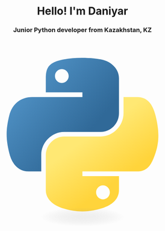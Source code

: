 <h1 align="center">Hello! I'm Daniyar</h1>
<h3 align="center">Junior Python developer from Kazakhstan, KZ</h3>
<svg xmlns="http://www.w3.org/2000/svg" viewBox="0 0 128 128"><linearGradient id="python-original-a" gradientUnits="userSpaceOnUse" x1="70.252" y1="1237.476" x2="170.659" y2="1151.089" gradientTransform="matrix(.563 0 0 -.568 -29.215 707.817)"><stop offset="0" stop-color="#5A9FD4"/><stop offset="1" stop-color="#306998"/></linearGradient><linearGradient id="python-original-b" gradientUnits="userSpaceOnUse" x1="209.474" y1="1098.811" x2="173.62" y2="1149.537" gradientTransform="matrix(.563 0 0 -.568 -29.215 707.817)"><stop offset="0" stop-color="#FFD43B"/><stop offset="1" stop-color="#FFE873"/></linearGradient><path fill="url(#python-original-a)" d="M63.391 1.988c-4.222.02-8.252.379-11.8 1.007-10.45 1.846-12.346 5.71-12.346 12.837v9.411h24.693v3.137H29.977c-7.176 0-13.46 4.313-15.426 12.521-2.268 9.405-2.368 15.275 0 25.096 1.755 7.311 5.947 12.519 13.124 12.519h8.491V67.234c0-8.151 7.051-15.34 15.426-15.34h24.665c6.866 0 12.346-5.654 12.346-12.548V15.833c0-6.693-5.646-11.72-12.346-12.837-4.244-.706-8.645-1.027-12.866-1.008zM50.037 9.557c2.55 0 4.634 2.117 4.634 4.721 0 2.593-2.083 4.69-4.634 4.69-2.56 0-4.633-2.097-4.633-4.69-.001-2.604 2.073-4.721 4.633-4.721z" transform="translate(0 10.26)"/><path fill="url(#python-original-b)" d="M91.682 28.38v10.966c0 8.5-7.208 15.655-15.426 15.655H51.591c-6.756 0-12.346 5.783-12.346 12.549v23.515c0 6.691 5.818 10.628 12.346 12.547 7.816 2.297 15.312 2.713 24.665 0 6.216-1.801 12.346-5.423 12.346-12.547v-9.412H63.938v-3.138h37.012c7.176 0 9.852-5.005 12.348-12.519 2.578-7.735 2.467-15.174 0-25.096-1.774-7.145-5.161-12.521-12.348-12.521h-9.268zM77.809 87.927c2.561 0 4.634 2.097 4.634 4.692 0 2.602-2.074 4.719-4.634 4.719-2.55 0-4.633-2.117-4.633-4.719 0-2.595 2.083-4.692 4.633-4.692z" transform="translate(0 10.26)"/><radialGradient id="python-original-c" cx="1825.678" cy="444.45" r="26.743" gradientTransform="matrix(0 -.24 -1.055 0 532.979 557.576)" gradientUnits="userSpaceOnUse"><stop offset="0" stop-color="#B8B8B8" stop-opacity=".498"/><stop offset="1" stop-color="#7F7F7F" stop-opacity="0"/></radialGradient><path opacity=".444" fill="url(#python-original-c)" d="M97.309 119.597c0 3.543-14.816 6.416-33.091 6.416-18.276 0-33.092-2.873-33.092-6.416 0-3.544 14.815-6.417 33.092-6.417 18.275 0 33.091 2.872 33.091 6.417z"/></svg>

<!--
**daniyarbat/daniyarbat** is a ✨ _special_ ✨ repository because its `README.md` (this file) appears on your GitHub profile.

Here are some ideas to get you started:

- 🔭 I’m currently working on ...
- 🌱 I’m currently learning ...
- 👯 I’m looking to collaborate on ...
- 🤔 I’m looking for help with ...
- 💬 Ask me about ...
- 📫 How to reach me: ...
- 😄 Pronouns: ...
- ⚡ Fun fact: ...
-->
